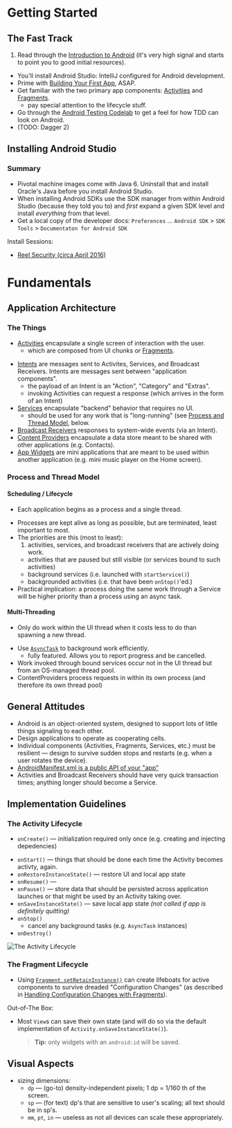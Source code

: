 
# Getting Started

## The Fast Track

1. Read through the [Introduction to Android](https://developer.android.com/guide/index.html) (it's very high signal and starts to point you to good initial resources).
  - You'll install Android Studio: IntelliJ configured for Android development.
  - Prime with [Building Your First App](https://developer.android.com/training/basics/firstapp/index.html), ASAP.
  - Get familiar with the two primary app components: [Activities](https://developer.android.com/guide/components/activities.html) and [Fragments](https://developer.android.com/guide/components/fragments.html).
    * pay special attention to the lifecycle stuff.
-  Go through the [Android Testing Codelab](https://codelabs.developers.google.com/codelabs/android-testing/index.html) to get a feel for how TDD can look on Android.
- (TODO: Dagger 2)


## Installing Android Studio

### Summary

* Pivotal machine images come with Java 6.  Uninstall that and install Oracle's Java before you install Android Studio.
* When installing Android SDKs use the SDK manager from within Android Studio (because they told you to) and *first* expand a given SDK level and install *everything* from that level.
* Get a local copy of the developer docs: `Preferences` ... `Android SDK` > `SDK Tools` > `Documentaton for Android SDK`

Install Sessions:

* [Reel Security (circa April 2016)](./install-notes--2016-04-25.md)


# Fundamentals

## Application Architecture

### The Things

* [Activities](https://developer.android.com/guide/components/activities.html) encapsulate a single screen of interaction with the user.
  * which are composed from UI chunks or [Fragments](http://developer.android.com/guide/components/fragments.html).
- [Intents](https://developer.android.com/guide/components/intents-filters.html) are messages sent to Activites, Services, and Broadcast Receivers.  Intents are messages sent between "application components".
  * the payload of an Intent is an "Action", "Category" and "Extras".
  * invoking Activities can request a response (which arrives in the form of an Intent)
- [Services](https://developer.android.com/guide/components/services.html) encapsulate "backend" behavior that requires no UI.
  * should be used for any work that is "long-running" (see [Process and Thread Model](#process-and-thread-model), below.
- [Broadcast Receivers](https://developer.android.com/reference/android/content/BroadcastReceiver.html) responses to system-wide events (via an Intent).
- [Content Providers](https://developer.android.com/guide/topics/providers/content-providers.html) encapsulate a data store meant to be shared with other applications (e.g. Contacts).
- [App Widgets](https://developer.android.com/guide/topics/appwidgets/index.html) are mini applications that are meant to be used within another application (e.g. mini music player on the Home screen).

### Process and Thread Model

#### Scheduling / Lifecycle

*  Each application begins as a process and a single thread.
-  Processes are kept alive as long as possible, but are terminated, least important to most.
-  The priorities are this (most to least):
   1. activities, services, and broadcast receivers that are actively doing work.
   -  activities that are paused but still visible (or services bound to such activities)
   -  background services (i.e. launched with `startService()`)
   -  backgrounded activities (i.e. that have been `onStop()`'ed.)
-  Practical implication: a process doing the same work through a Service will be higher priority than a process using an async task.

#### Multi-Threading

* Only do work within the UI thread when it costs less to do than spawning a new thread.
- Use [`AsyncTask`](https://developer.android.com/reference/android/os/AsyncTask.html) to background work efficiently.
  * fully featured.  Allows you to report progress and be cancelled.
- Work invoked through bound services occur not in the UI thread but from an OS-managed thread pool.
- ContentProviders process requests in within its own process (and therefore its own thread pool)


## General Attitudes

* Android is an object-oriented system, designed to support lots of little things signaling to each other.
* Design applications to operate as cooperating cells.
* Individual components (Activities, Fragments, Services, etc.) must be resilient — design to survive sudden stops and restarts (e.g. when a user rotates the device).
* [AndroidManifest.xml is a public API of your "app"](http://android-developers.blogspot.com/2011/06/things-that-cannot-change.html)
* Activities and Broadcast Receivers should have very quick transaction times; anything longer should become a Service.

## Implementation Guidelines

### The Activity Lifecycle

*  `onCreate()` — initialization required only once (e.g. creating and injecting depedencies)
-  `onStart()` — things that should be done each time the Activity becomes activty, again.
-  `onRestoreInstanceState()` — restore UI and local app state
-  `onResume()` —
-  `onPause()` — store data that should be persisted across application launches or that might be used by an Activity taking over.
-  `onSaveInstanceState()` — save local app state *(not called if app is definitely quitting)*
-  `onStop()`
   * cancel any background tasks (e.g. `AsyncTask` instances)
-  `onDestroy()`

![The Activity Lifecycle](https://developer.android.com/images/activity_lifecycle.png)


### The Fragment Lifecycle

* Using [`Fragment.setRetainInstance()`](https://developer.android.com/reference/android/app/Fragment.html#setRetainInstance(boolean)) can create lifeboats for active components to survive dreaded "Configuration Changes" (as described in [Handling Configuration Changes with Fragments](http://www.androiddesignpatterns.com/2013/04/retaining-objects-across-config-changes.html)).

Out-of-The Box:
* Most `View`s can save their own state (and will do so via the default implementation of `Activity.onSaveInstanceState()`).

  > **Tip:** only widgets with an `android:id` will be saved.


## Visual Aspects

* sizing dimensions:
  * `dp` — (go-to) density-independent pixels; 1 dp = 1/160 th of the screen.
  * `sp` — (for text) dp's that are sensitive to user's scaling; all text should be in sp's.
  * `mm`, `pt`, `in` — useless as not all devices can scale these appropriately.

